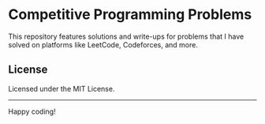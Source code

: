 # Competitive Programming Problems

This repository features solutions and write-ups for problems that I have solved on platforms like LeetCode, Codeforces, and more.

## License

Licensed under the MIT License.

---

Happy coding!
